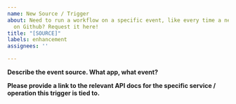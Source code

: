 ```yaml
---
name: New Source / Trigger
about: Need to run a workflow on a specific event, like every time a new PR is opened
  on Github? Request it here!
title: "[SOURCE]"
labels: enhancement
assignees: ''

---
```


**Describe the event source. What app, what event?**

**Please provide a link to the relevant API docs for the specific service / operation this trigger is tied to.**
